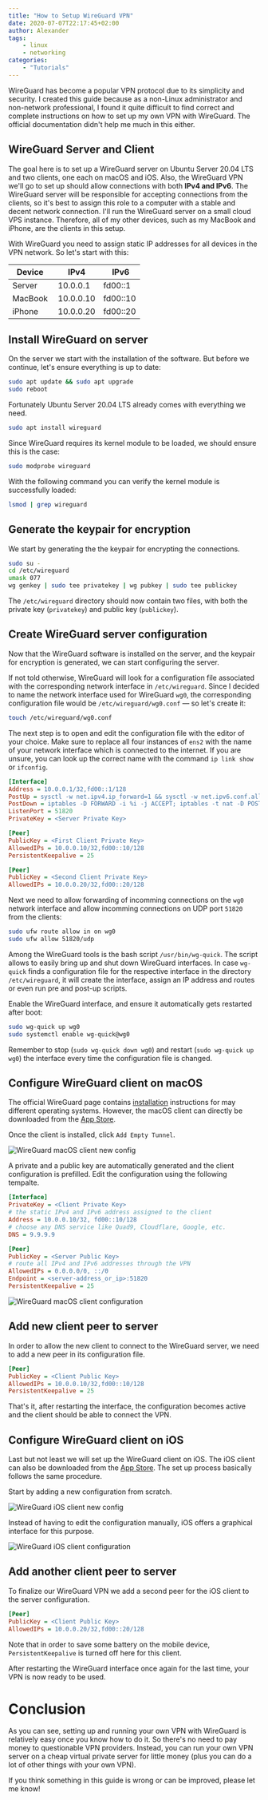 ```yaml
---
title: "How to Setup WireGuard VPN"
date: 2020-07-07T22:17:45+02:00
author: Alexander
tags:
    - linux
    - networking
categories:
    - "Tutorials"
---
```


WireGuard has become a popular VPN protocol due to its simplicity and security. I created this guide because as a non-Linux administrator and non-network professional, I found it quite difficult to find correct and complete instructions on how to set up my own VPN with WireGuard. The official documentation didn't help me much in this either.

## WireGuard Server and Client

The goal here is to set up a WireGuard server on Ubuntu Server 20.04 LTS and two clients, one each on macOS and iOS. Also, the WireGuard VPN we'll go to set up should allow connections with both **IPv4 and IPv6**.
The WireGuard server will be responsible for accepting connections from the clients, so it's best to assign this role to a computer with a stable and decent network connection. I'll run the WireGuard server on a small cloud VPS instance. Therefore, all of my other devices, such as my MacBook and iPhone, are the clients in this setup.

With WireGuard you need to assign static IP addresses for all devices in the VPN network. So let's start with this:

Device | IPv4 | IPv6
--- | --- | ---
Server | 10.0.0.1 | fd00::1
MacBook | 10.0.0.10 | fd00::10
iPhone | 10.0.0.20 | fd00::20

## Install WireGuard on server

On the server we start with the installation of the software.
But before we continue, let's ensure everything is up to date:

```bash
sudo apt update && sudo apt upgrade
sudo reboot
```

Fortunately Ubuntu Server 20.04 LTS already comes with everything we need.

```bash
sudo apt install wireguard
```

Since WireGuard requires its kernel module to be loaded, we should ensure this is the case:

```bash
sudo modprobe wireguard
```

With the following command you can verify the kernel module is successfully loaded:

```bash
lsmod | grep wireguard
```

## Generate the keypair for encryption

We start by generating the the keypair for encrypting the connections.

```bash
sudo su -
cd /etc/wireguard
umask 077
wg genkey | sudo tee privatekey | wg pubkey | sudo tee publickey
```

The `/etc/wireguard` directory should now contain two files, with both the private key (`privatekey`) and public key (`publickey`).

## Create WireGuard server configuration

Now that the WireGuard software is installed on the server, and the keypair for encryption is generated, we can start configuring the server.

If not told otherwise, WireGuard will look for a configuration file associated with the corresponding network interface in `/etc/wireguard`. Since I decided to name the network interface used for WireGuard `wg0`, the corresponding configuration file would be `/etc/wireguard/wg0.conf` — so let's create it:

```bash
touch /etc/wireguard/wg0.conf
```

The next step is to open and edit the configuration file with the editor of your choice. Make sure to replace all four instances of `ens2` with the name of your network interface which is connected to the internet. If you are unsure, you can look up the correct name with the command `ip link show` or `ifconfig`.

```cfg
[Interface]
Address = 10.0.0.1/32,fd00::1/128
PostUp = sysctl -w net.ipv4.ip_forward=1 && sysctl -w net.ipv6.conf.all.forwarding=1 && iptables -A FORWARD -i %i -j ACCEPT; iptables -t nat -A POSTROUTING -o ens2 -j MASQUERADE; ip6tables -A FORWARD -i %i -j ACCEPT; ip6tables -t nat -A POSTROUTING -o ens2 -j MASQUERADE
PostDown = iptables -D FORWARD -i %i -j ACCEPT; iptables -t nat -D POSTROUTING -o ens2 -j MASQUERADE; ip6tables -D FORWARD -i %i -j ACCEPT; ip6tables -t nat -D POSTROUTING -o ens2 -j MASQUERADE && sysctl -w net.ipv6.conf.all.forwarding=0 && sysctl -w net.ipv4.ip_forward=0
ListenPort = 51820
PrivateKey = <Server Private Key>

[Peer]
PublicKey = <First Client Private Key>
AllowedIPs = 10.0.0.10/32,fd00::10/128
PersistentKeepalive = 25

[Peer]
PublicKey = <Second Client Private Key>
AllowedIPs = 10.0.0.20/32,fd00::20/128
```

Next we need to allow forwarding of incomming connections on the `wg0` network interface and allow incomming connections on UDP port `51820` from the clients:

```bash
sudo ufw route allow in on wg0
sudo ufw allow 51820/udp
```
Among the WireGuard tools is the bash script `/usr/bin/wg-quick`. The script allows to easily bring up and shut down WireGuard interfaces. In case `wg-quick` finds a configuration file for the respective interface in the directory `/etc/wireguard`, it will create the interface, assign an IP address and routes or even run pre and post-up scripts.

Enable the WireGuard interface, and ensure it automatically gets restarted after boot:

```bash
sudo wg-quick up wg0
sudo systemctl enable wg-quick@wg0
```

Remember to stop (`sudo wg-quick down wg0`) and restart (`sudo wg-quick up wg0`) the interface every time the configuration file is changed.

## Configure WireGuard client on macOS

The official WireGuard page contains [installation](https://www.wireguard.com/install/) instructions for may different operating systems. However, the macOS client can directly be downloaded from the [App Store](https://itunes.apple.com/us/app/wireguard/id1451685025?ls=1&mt=12).

Once the client is installed, click `Add Empty Tunnel`.

![WireGuard macOS client new config](/content/images/wireguard-macos-new-config.png)

A private and a public key are automatically generated and the client configuration is prefilled. Edit the configuration using the following tempalte.

```cfg
[Interface]
PrivateKey = <Client Private Key>
# the static IPv4 and IPv6 address assigned to the client
Address = 10.0.0.10/32, fd00::10/128
# choose any DNS service like Quad9, Cloudflare, Google, etc.
DNS = 9.9.9.9

[Peer]
PublicKey = <Server Public Key>
# route all IPv4 and IPv6 addresses through the VPN
AllowedIPs = 0.0.0.0/0, ::/0
Endpoint = <server-address_or_ip>:51820
PersistentKeepalive = 25
```

![WireGuard macOS client configuration](/content/images/wireguard-macos-client-config.png)

## Add new client peer to server

In order to allow the new client to connect to the WireGuard server, we need to add a new peer in its configuration file.

```cfg
[Peer]
PublicKey = <Client Public Key>
AllowedIPs = 10.0.0.10/32,fd00::10/128
PersistentKeepalive = 25
```

That's it, after restarting the interface, the configuration becomes active and the client should be able to connect the VPN.

## Configure WireGuard client on iOS

Last but not least we will set up the WireGuard client on iOS. The iOS client can also be downloaded from the [App Store](https://itunes.apple.com/us/app/wireguard/id1441195209?ls=1&mt=8). The set up process basically follows the same procedure.

Start by adding a new configuration from scratch.

![WireGuard iOS client new config](/content/images/wireguard-ios-new-config.png)

Instead of having to edit the configuration manually, iOS offers a graphical interface for this purpose.

![WireGuard iOS client configuration](/content/images/wireguard-ios-client-config.png)

## Add another client peer to server

To finalize our WireGuard VPN we add a second peer for the iOS client to the server configuration.

```cfg
[Peer]
PublicKey = <Client Public Key>
AllowedIPs = 10.0.0.20/32,fd00::20/128
```

Note that in order to save some battery on the mobile device, `PersistentKeepalive` is turned off here for this client.

After restarting the WireGuard interface once again for the last time, your VPN is now ready to be used.

# Conclusion

As you can see, setting up and running your own VPN with WireGuard is relatively easy once you know how to do it. So there's no need to pay money to questionable VPN providers. Instead, you can run your own VPN server on a cheap virtual private server for little money (plus you can do a lot of other things with your own VPN).

If you think something in this guide is wrong or can be improved, please let me know!
